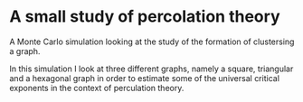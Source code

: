 # A small study of percolation theory

A Monte Carlo simulation looking at the study of the formation of clustersing a graph.

In this simulation I look at three different graphs, namely a square, triangular and a hexagonal graph in order to
estimate some of the universal critical exponents in the context of perculation theory. 
